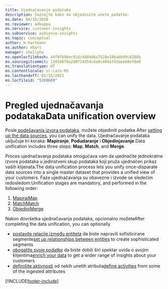 ```yaml
---
title: Ujednačavanje podataka
description: Saznajte kako da objedinite unete podatke.
ms.date: 04/16/2020
ms.reviewer: adkuppa
ms.service: customer-insights
ms.subservice: audience-insights
ms.topic: conceptual
author: m-hartmann
ms.author: mhart
manager: shellyha
ms.openlocfilehash: 44f97696ec91dc488dd6a7528e186abb99c8288b
ms.sourcegitcommit: 139548f8a2d0f24d54c4a6c404a743eeeb8ef8e0
ms.translationtype: HT
ms.contentlocale: sr-Latn-RS
ms.lasthandoff: 02/15/2021
ms.locfileid: "5269669"
---
```

# <a name="data-unification-overview"></a><span data-ttu-id="0d293-103">Pregled ujednačavanja podataka</span><span class="sxs-lookup"><span data-stu-id="0d293-103">Data unification overview</span></span>

<span data-ttu-id="0d293-104">Posle[ podešavanja izvora podataka](data-sources.md), možete objediniti podatke.</span><span class="sxs-lookup"><span data-stu-id="0d293-104">After [setting up the data sources](data-sources.md), you can unify the data.</span></span> <span data-ttu-id="0d293-105">Ujednačavanje podataka uključuje tri koraka: **Mapiranje**, **Podudaranje** i **Objedinjavanje**.</span><span class="sxs-lookup"><span data-stu-id="0d293-105">Data unification includes three steps: **Map**, **Match**, and **Merge**.</span></span>

<span data-ttu-id="0d293-106">Proces ujednačavanja podataka omogućava vam da ujednačite jednokratne izvore podataka u jedinstveni skup podataka koji pruža ujednačen prikaz vaših klijenata.</span><span class="sxs-lookup"><span data-stu-id="0d293-106">The data unification process lets you unify once-disparate data sources into a single master dataset that provides a unified view of your customers.</span></span> <span data-ttu-id="0d293-107">Faze ujednačavanja su obavezne i izvode se sledećim redosledom:</span><span class="sxs-lookup"><span data-stu-id="0d293-107">Unification stages are mandatory, and performed in the following order:</span></span>

1. [<span data-ttu-id="0d293-108">Mapiraj</span><span class="sxs-lookup"><span data-stu-id="0d293-108">Map</span></span>](map-entities.md)
2. [<span data-ttu-id="0d293-109">Match</span><span class="sxs-lookup"><span data-stu-id="0d293-109">Match</span></span>](match-entities.md)
3. [<span data-ttu-id="0d293-110">Objedini</span><span class="sxs-lookup"><span data-stu-id="0d293-110">Merge</span></span>](merge-entities.md)

<span data-ttu-id="0d293-111">Nakon dovršetka ujednačavanja podataka, opcionalno možete</span><span class="sxs-lookup"><span data-stu-id="0d293-111">After completing the data unification, you can optionally</span></span>

- <span data-ttu-id="0d293-112">[postavite relacije između entiteta](relationships.md) da biste napravili sofisticirane segmente</span><span class="sxs-lookup"><span data-stu-id="0d293-112">[set up relationships between entities](relationships.md) to create sophisticated segments</span></span>
- <span data-ttu-id="0d293-113">[obogatite svoje podatke](enrichment-hub.md) da biste dobili širi spektar uvida o svojim klijentima</span><span class="sxs-lookup"><span data-stu-id="0d293-113">[enrich your data](enrichment-hub.md) to get a wider range of insights about your customers</span></span>
- <span data-ttu-id="0d293-114">[definišite aktivnosti](activities.md) od nekih unetih atributa</span><span class="sxs-lookup"><span data-stu-id="0d293-114">[define activities](activities.md) from some of the ingested attributes</span></span>


[!INCLUDE[footer-include](../includes/footer-banner.md)]